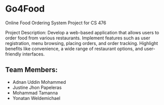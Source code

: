 # Go4Food

Online Food Ordering System Project for CS 476 

Project Description: Develop a web-based application that allows users to order food from various restaurants. Implement features such as user registration, menu browsing, placing orders, and order tracking. Highlight benefits like convenience, a wide range of restaurant options, and user-friendly interfaces.

## Team Members:
- Adnan Uddin Mohammed
- Justine Jhon Papeleras
- Mohammad Tamanna
- Yonatan Weldemichael
